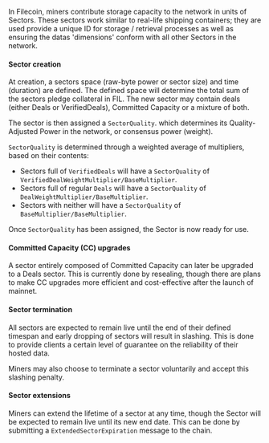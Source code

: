 In Filecoin, miners contribute storage capacity to the network in units of Sectors. These sectors work similar to real-life shipping containers; they are used provide a unique ID for storage / retrieval processes as well as ensuring the datas 'dimensions' conform with all other Sectors in the network.

#### Sector creation

At creation, a sectors space (raw-byte power or sector size) and time (duration) are defined. The defined space will determine the total sum of the sectors pledge collateral in FIL. The new sector may contain deals (either Deals or VerifiedDeals), Committed Capacity or a mixture of both. 

The sector is then assigned a `SectorQuality`. which determines its Quality-Adjusted Power in the network, or consensus power (weight).

`SectorQuality` is determined through a weighted average of multipliers, based on their contents:

* Sectors full of `VerifiedDeals` will have a `SectorQuality` of `VerifiedDealWeightMultiplier/BaseMultiplier`.
* Sectors full of regular `Deals` will have a `SectorQuality` of `DealWeightMultiplier/BaseMultiplier`.
* Sectors with neither will have a `SectorQuality` of `BaseMultiplier/BaseMultiplier`.

Once `SectorQuality` has been assigned, the Sector is now ready for use. 

#### Committed Capacity (CC) upgrades

A sector entirely composed of Committed Capacity can later be upgraded to a Deals sector. This is currently done by resealing, though there are plans to make CC upgrades more efficient and cost-effective after the launch of mainnet.

#### Sector termination 

All sectors are expected to remain live until the end of their defined timespan and early dropping of sectors will result in slashing. This is done to provide clients a certain level  of guarantee on the reliability of their hosted data.

Miners may also choose to terminate a sector voluntarily and accept this slashing penalty.

#### Sector extensions

Miners can extend the lifetime of a sector at any time, though the Sector will be expected to remain live until its new end date. This can be done by submitting a `ExtendedSectorExpiration` message to the chain.


